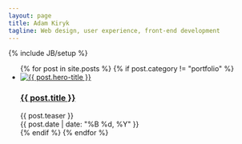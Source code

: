 ```yaml
---
layout: page
title: Adam Kiryk
tagline: Web design, user experience, front-end development
---
```

{% include JB/setup %}

<ul class="posts">
  {% for post in site.posts %}
    {% if post.category != "portfolio" %}
      <li>
        <a href="{{ BASE_PATH }}{{ post.url }}">
          <img src="{{ site.url }}/assets/images/{{ post.hero }}" title="{{ post.hero-title }}">
        </a>
        <h3><a href="{{ BASE_PATH }}{{ post.url }}">{{ post.title }}</a></h3>
        <div class="teaser">{{ post.teaser }}</div>
        <span>{{ post.date | date: "%B %d, %Y" }}</span>
      </li>
    {% endif %}
  {% endfor %}
</ul>
